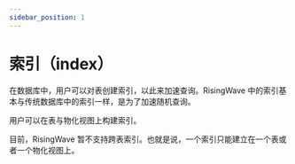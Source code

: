 ```yaml
---
sidebar_position: 1
---
```



# 索引（index）

在数据库中，用户可以对表创建索引，以此来加速查询。RisingWave 中的索引基本与传统数据库中的索引一样，是为了加速随机查询。

用户可以在表与物化视图上构建索引。

目前，RisingWave 暂不支持跨表索引。也就是说，一个索引只能建立在一个表或者一个物化视图上。